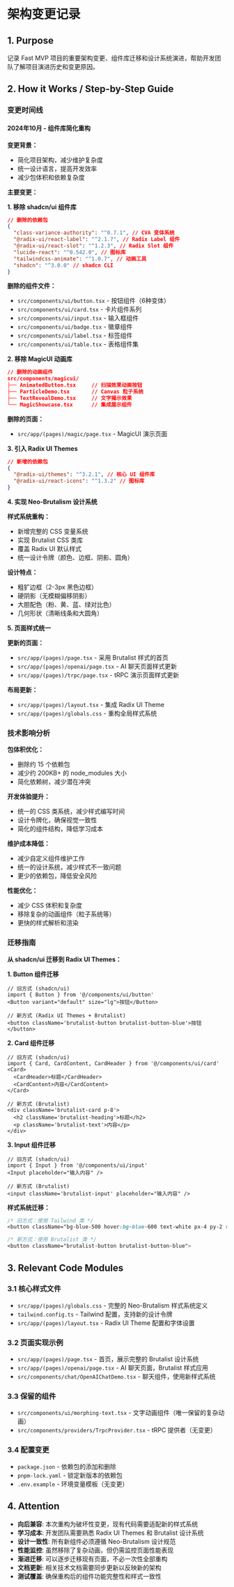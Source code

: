 # 架构变更记录

## 1. Purpose

记录 Fast MVP 项目的重要架构变更、组件库迁移和设计系统演进，帮助开发团队了解项目演进历史和变更原因。

## 2. How it Works / Step-by-Step Guide

### 变更时间线

#### 2024年10月 - 组件库简化重构

**变更背景：**

- 简化项目架构，减少维护复杂度
- 统一设计语言，提高开发效率
- 减少包体积和依赖复杂度

**主要变更：**

**1. 移除 shadcn/ui 组件库**

```json
// 删除的依赖包
{
  "class-variance-authority": "^0.7.1", // CVA 变体系统
  "@radix-ui/react-label": "^2.1.7", // Radix Label 组件
  "@radix-ui/react-slot": "^1.2.3", // Radix Slot 组件
  "lucide-react": "^0.542.0", // 图标库
  "tailwindcss-animate": "^1.0.7", // 动画工具
  "shadcn": "^3.0.0" // shadcn CLI
}
```

**删除的组件文件：**

- `src/components/ui/button.tsx` - 按钮组件（6种变体）
- `src/components/ui/card.tsx` - 卡片组件系列
- `src/components/ui/input.tsx` - 输入框组件
- `src/components/ui/badge.tsx` - 徽章组件
- `src/components/ui/label.tsx` - 标签组件
- `src/components/ui/table.tsx` - 表格组件集

**2. 移除 MagicUI 动画库**

```json
// 删除的动画组件
src/components/magicui/
├── AnimatedButton.tsx     // 扫描效果动画按钮
├── ParticleDemo.tsx       // Canvas 粒子系统
├── TextRevealDemo.tsx     // 文字揭示效果
└── MagicShowcase.tsx      // 集成展示组件
```

**删除的页面：**

- `src/app/(pages)/magic/page.tsx` - MagicUI 演示页面

**3. 引入 Radix UI Themes**

```json
// 新增的依赖包
{
  "@radix-ui/themes": "^3.2.1", // 核心 UI 组件库
  "@radix-ui/react-icons": "^1.3.2" // 图标库
}
```

**4. 实现 Neo-Brutalism 设计系统**

**样式系统重构：**

- 新增完整的 CSS 变量系统
- 实现 Brutalist CSS 类库
- 覆盖 Radix UI 默认样式
- 统一设计令牌（颜色、边框、阴影、圆角）

**设计特点：**

- 粗犷边框（2-3px 黑色边框）
- 硬阴影（无模糊偏移阴影）
- 大胆配色（粉、黄、蓝、绿对比色）
- 几何形状（清晰线条和大圆角）

**5. 页面样式统一**

**更新的页面：**

- `src/app/(pages)/page.tsx` - 采用 Brutalist 样式的首页
- `src/app/(pages)/openai/page.tsx` - AI 聊天页面样式更新
- `src/app/(pages)/trpc/page.tsx` - tRPC 演示页面样式更新

**布局更新：**

- `src/app/(pages)/layout.tsx` - 集成 Radix UI Theme
- `src/app/(pages)/globals.css` - 重构全局样式系统

### 技术影响分析

**包体积优化：**

- 删除约 15 个依赖包
- 减少约 200KB+ 的 node_modules 大小
- 简化依赖树，减少潜在冲突

**开发体验提升：**

- 统一的 CSS 类系统，减少样式编写时间
- 设计令牌化，确保视觉一致性
- 简化的组件结构，降低学习成本

**维护成本降低：**

- 减少自定义组件维护工作
- 统一的设计系统，减少样式不一致问题
- 更少的依赖包，降低安全风险

**性能优化：**

- 减少 CSS 体积和复杂度
- 移除复杂的动画组件（粒子系统等）
- 更快的样式解析和渲染

### 迁移指南

**从 shadcn/ui 迁移到 Radix UI Themes：**

**1. Button 组件迁移**

```tsx
// 旧方式 (shadcn/ui)
import { Button } from '@/components/ui/button'
<Button variant="default" size="lg">按钮</Button>

// 新方式 (Radix UI Themes + Brutalist)
<button className='brutalist-button brutalist-button-blue'>按钮</button>
```

**2. Card 组件迁移**

```tsx
// 旧方式 (shadcn/ui)
import { Card, CardContent, CardHeader } from '@/components/ui/card'
<Card>
  <CardHeader>标题</CardHeader>
  <CardContent>内容</CardContent>
</Card>

// 新方式 (Brutalist)
<div className='brutalist-card p-8'>
  <h2 className='brutalist-heading'>标题</h2>
  <p className='brutalist-text'>内容</p>
</div>
```

**3. Input 组件迁移**

```tsx
// 旧方式 (shadcn/ui)
import { Input } from '@/components/ui/input'
<Input placeholder="输入内容" />

// 新方式 (Brutalist)
<input className='brutalist-input' placeholder="输入内容" />
```

**样式系统迁移：**

```css
/* 旧方式：使用 Tailwind 类 */
<button className="bg-blue-500 hover:bg-blue-600 text-white px-4 py-2 rounded-lg shadow-lg">

/* 新方式：使用 Brutalist 类 */
<button className="brutalist-button brutalist-button-blue">
```

## 3. Relevant Code Modules

### 3.1 核心样式文件

- `src/app/(pages)/globals.css` - 完整的 Neo-Brutalism 样式系统定义
- `tailwind.config.ts` - Tailwind 配置，支持新的设计令牌
- `src/app/(pages)/layout.tsx` - Radix UI Theme 配置和字体设置

### 3.2 页面实现示例

- `src/app/(pages)/page.tsx` - 首页，展示完整的 Brutalist 设计系统
- `src/app/(pages)/openai/page.tsx` - AI 聊天页面，Brutalist 样式应用
- `src/components/chat/OpenAIChatDemo.tsx` - 聊天组件，使用新样式系统

### 3.3 保留的组件

- `src/components/ui/morphing-text.tsx` - 文字动画组件（唯一保留的复杂动画）
- `src/components/providers/TrpcProvider.tsx` - tRPC 提供者（无变更）

### 3.4 配置变更

- `package.json` - 依赖包的添加和删除
- `pnpm-lock.yaml` - 锁定新版本的依赖包
- `.env.example` - 环境变量模板（无变更）

## 4. Attention

- **向后兼容**: 本次重构为破坏性变更，现有代码需要适配新的样式系统
- **学习成本**: 开发团队需要熟悉 Radix UI Themes 和 Brutalist 设计系统
- **设计一致性**: 所有新组件必须遵循 Neo-Brutalism 设计规范
- **性能监控**: 虽然移除了复杂动画，但仍需监控页面性能表现
- **渐进迁移**: 可以逐步迁移现有页面，不必一次性全部重构
- **文档更新**: 相关技术文档需要同步更新以反映新的架构
- **测试覆盖**: 确保重构后的组件功能完整性和样式一致性
